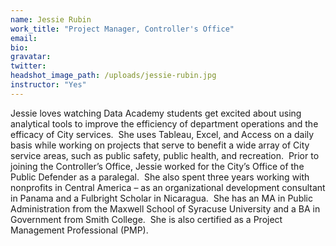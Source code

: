 ```yaml
---
name: Jessie Rubin
work_title: "Project Manager, Controller's Office"
email:
bio:
gravatar:
twitter:
headshot_image_path: /uploads/jessie-rubin.jpg
instructor: "Yes"
---
```



Jessie loves watching Data Academy students get excited about using analytical tools to improve the efficiency of department operations and the efficacy of City services.  She uses Tableau, Excel, and Access on a daily basis while working on projects that serve to benefit a wide array of City service areas, such as public safety, public health, and recreation.  Prior to joining the Controller’s Office, Jessie worked for the City’s Office of the Public Defender as a paralegal.  She also spent three years working with nonprofits in Central America – as an organizational development consultant in Panama and a Fulbright Scholar in Nicaragua.  She has an MA in Public Administration from the Maxwell School of Syracuse University and a BA in Government from Smith College.  She is also certified as a Project Management Professional (PMP).